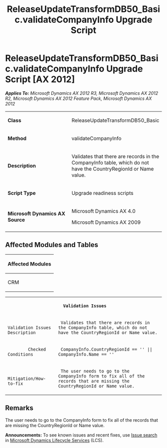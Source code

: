 ﻿---
title: ReleaseUpdateTransformDB50_Basic.validateCompanyInfo Upgrade Script
TOCTitle: ReleaseUpdateTransformDB50_Basic.validateCompanyInfo Upgrade Script
ms:assetid: ef7162f2-dfce-b5ea-8dd9-eb2a1b42942e
ms:mtpsurl: https://msdn.microsoft.com/en-us/library/JJ720028(v=AX.60)
ms:contentKeyID: 49712080
ms.date: 05/18/2015
mtps_version: v=AX.60
---

# ReleaseUpdateTransformDB50\_Basic.validateCompanyInfo Upgrade Script [AX 2012]


_**Applies To:** Microsoft Dynamics AX 2012 R3, Microsoft Dynamics AX 2012 R2, Microsoft Dynamics AX 2012 Feature Pack, Microsoft Dynamics AX 2012_

<table>
<colgroup>
<col style="width: 50%" />
<col style="width: 50%" />
</colgroup>
<tbody>
<tr class="odd">
<td><p><strong>Class</strong></p></td>
<td><p>ReleaseUpdateTransformDB50_Basic</p></td>
</tr>
<tr class="even">
<td><p><strong>Method</strong></p></td>
<td><p>validateCompanyInfo</p></td>
</tr>
<tr class="odd">
<td><p><strong>Description</strong></p></td>
<td><p>Validates that there are records in the CompanyInfo table, which do not have the CountryRegionId or Name value.</p></td>
</tr>
<tr class="even">
<td><p><strong>Script Type</strong></p></td>
<td><p>Upgrade readiness scripts</p></td>
</tr>
<tr class="odd">
<td><p><strong>Microsoft Dynamics AX Source</strong></p></td>
<td><p>Microsoft Dynamics AX 4.0</p>
<p>Microsoft Dynamics AX 2009</p></td>
</tr>
</tbody>
</table>


## Affected Modules and Tables

<table>
<colgroup>
<col style="width: 100%" />
</colgroup>
<thead>
<tr class="header">
<th><p>Affected Modules</p></th>
</tr>
</thead>
<tbody>
<tr class="odd">
<td><p>CRM</p></td>
</tr>
</tbody>
</table>


<table xmlns="http://www.w3.org/1999/xhtml">
              <tr><th colspan="2">
		
   <p>
   
	 Validation Issues
  </p>
  </th></tr>
              <tr><td>
		
   <p>
   
	 
            Validation Issues Description
          
  </p>
  </td><td>
		
   <p>
   
	 Validates that there are records in the CompanyInfo table, which do not have the CountryRegionId or Name value.
  </p>
  </td></tr>
              <tr><td>
		
   <p>
   
	 
            Checked Conditions
          
  </p>
  </td><td>
		
   <p>
   
	 CompanyInfo.CountryRegionId == '' || CompanyInfo.Name == ''
  </p>
  </td></tr>
              <tr><td>
		
   <p>
   
	 
            Mitigation/How-to-fix
          
  </p>
  </td><td>
		
   <p>
   
	 The user needs to go to the CompanyInfo form to fix all of the records that are missing the CountryRegionId or Name value.
  </p>
  </td></tr>
            </table>


## Remarks

The user needs to go to the CompanyInfo form to fix all of the records that are missing the CountryRegionId or Name value.

  
**Announcements:** To see known issues and recent fixes, use [Issue search](http://go.microsoft.com/fwlink/?linkid=389258) in [Microsoft Dynamics Lifecycle Services](http://go.microsoft.com/fwlink/?linkid=306505) (LCS).

